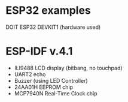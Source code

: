 # ESP32 examples 

DOIT ESP32 DEVKIT1 (hardware used)

# ESP-IDF v.4.1

  * ILI9488 LCD display (bitbang, no touchpad)
  * UART2 echo
  * Buzzer (using LED Controller)
  * 24AA01H EEPROM chip
  * MCP7940N Real-Time Clock chip

